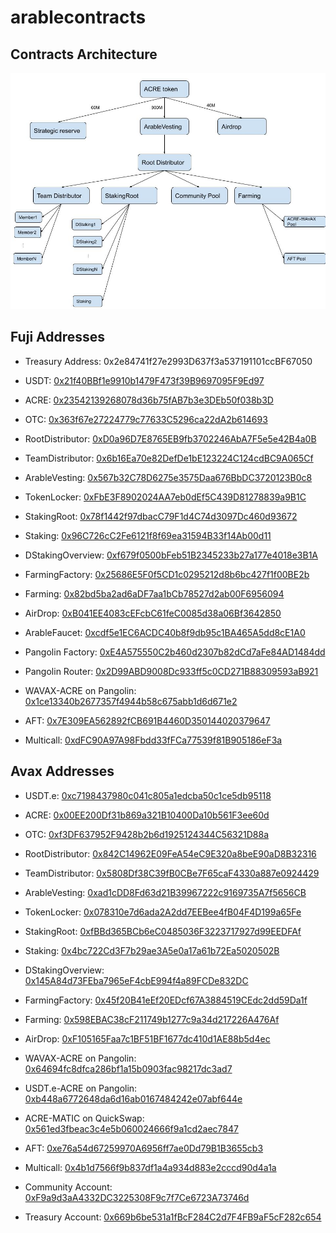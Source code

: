# arablecontracts

## Contracts Architecture

![Architecture](imgs/structure.jpg)

## Fuji Addresses

- Treasury Address: 0x2e84741f27e2993D637f3a537191101ccBF67050

- USDT: [0x21f40BBf1e9910b1479F473f39B9697095F9Ed97](https://testnet.snowtrace.io/address/0x21f40BBf1e9910b1479F473f39B9697095F9Ed97)
- ACRE: [0x23542139268078d36b75fAB7b3e3DEb50f038b3D](https://testnet.snowtrace.io/address/0x23542139268078d36b75fAB7b3e3DEb50f038b3D)
- OTC: [0x363f67e27224779c77633C5296ca22dA2b614693](https://testnet.snowtrace.io/address/0x363f67e27224779c77633C5296ca22dA2b614693)
- RootDistributor: [0xD0a96D7E8765EB9fb3702246AbA7F5e5e42B4a0B](https://testnet.snowtrace.io/address/0xD0a96D7E8765EB9fb3702246AbA7F5e5e42B4a0B)
- TeamDistributor: [0x6b16Ea70e82DefDe1bE123224C124cdBC9A065Cf](https://testnet.snowtrace.io/address/0x6b16Ea70e82DefDe1bE123224C124cdBC9A065Cf)
- ArableVesting: [0x567b32C78D6275e3575Daa676BbDC3720123B0c8](https://testnet.snowtrace.io/address/0x567b32C78D6275e3575Daa676BbDC3720123B0c8)
- TokenLocker: [0xFbE3F8902024AA7eb0dEf5C439D81278839a9B1C](https://testnet.snowtrace.io/address/0xFbE3F8902024AA7eb0dEf5C439D81278839a9B1C)
- StakingRoot: [0x78f1442f97dbacC79F1d4C74d3097Dc460d93672](https://testnet.snowtrace.io/address/0x78f1442f97dbacC79F1d4C74d3097Dc460d93672)
- Staking: [0x96C726cC2Fe6121f8f69ea31594B33f14Ab00d11](https://testnet.snowtrace.io/address/0x96C726cC2Fe6121f8f69ea31594B33f14Ab00d11)
- DStakingOverview: [0xf679f0500bFeb51B2345233b27a177e4018e3B1A](https://testnet.snowtrace.io/address/0xf679f0500bFeb51B2345233b27a177e4018e3B1A)
- FarmingFactory: [0x25686E5F0f5CD1c0295212d8b6bc427f1f00BE2b](https://testnet.snowtrace.io/address/0x25686E5F0f5CD1c0295212d8b6bc427f1f00BE2b)
- Farming: [0x82bd5ba2ad6aDF7aa1bCb78527d2ab00F6956094](https://testnet.snowtrace.io/address/0x82bd5ba2ad6aDF7aa1bCb78527d2ab00F6956094)
- AirDrop: [0xB041EE4083cEFcbC61feC0085d38a06Bf3642850](https://testnet.snowtrace.io/address/0xB041EE4083cEFcbC61feC0085d38a06Bf3642850)
- ArableFaucet: [0xcdf5e1EC6ACDC40b8f9db95c1BA465A5dd8cE1A0](https://testnet.snowtrace.io/address/0xcdf5e1EC6ACDC40b8f9db95c1BA465A5dd8cE1A0)
- Pangolin Factory: [0xE4A575550C2b460d2307b82dCd7aFe84AD1484dd](https://testnet.snowtrace.io/address/0xE4A575550C2b460d2307b82dCd7aFe84AD1484dd)
- Pangolin Router: [0x2D99ABD9008Dc933ff5c0CD271B88309593aB921](https://testnet.snowtrace.io/address/0x2D99ABD9008Dc933ff5c0CD271B88309593aB921)
- WAVAX-ACRE on Pangolin: [0x1ce13340b2677357f4944b58c675abb1d6d671e2](https://testnet.snowtrace.io/address/0x1ce13340b2677357f4944b58c675abb1d6d671e2)
- AFT: [0x7E309EA562892fCB691B4460D350144020379647](https://testnet.snowtrace.io/address/0x7E309EA562892fCB691B4460D350144020379647)
- Multicall: [0xdFC90A97A98Fbdd33fFCa77539f81B905186eF3a](https://testnet.snowtrace.io/address/0xdFC90A97A98Fbdd33fFCa77539f81B905186eF3a)

## Avax Addresses

- USDT.e: [0xc7198437980c041c805a1edcba50c1ce5db95118](https://snowtrace.io/address/0xc7198437980c041c805a1edcba50c1ce5db95118)
- ACRE: [0x00EE200Df31b869a321B10400Da10b561F3ee60d](https://snowtrace.io/address/0x00EE200Df31b869a321B10400Da10b561F3ee60d)
- OTC: [0xf3DF637952F9428b2b6d1925124344C56321D88a](https://snowtrace.io/address/0xf3DF637952F9428b2b6d1925124344C56321D88a)
- RootDistributor: [0x842C14962E09FeA54eC9E320a8beE90aD8B32316](https://snowtrace.io/address/0x842C14962E09FeA54eC9E320a8beE90aD8B32316)
- TeamDistributor: [0x5808Df38C39fB0CBe7F65caF4330a887e0924429](https://snowtrace.io/address/0x5808Df38C39fB0CBe7F65caF4330a887e0924429)
- ArableVesting: [0xad1cDD8Fd63d21B39967222c9169735A7f5656CB](https://snowtrace.io/address/0xad1cDD8Fd63d21B39967222c9169735A7f5656CB)
- TokenLocker: [0x078310e7d6ada2A2dd7EEBee4fB04F4D199a65Fe](https://snowtrace.io/address/0x078310e7d6ada2A2dd7EEBee4fB04F4D199a65Fe)
- StakingRoot: [0xfBBd365BCb6eC0485036F3223717927d99EEDFAf](https://snowtrace.io/address/0xfBBd365BCb6eC0485036F3223717927d99EEDFAf)
- Staking: [0x4bc722Cd3F7b29ae3A5e0a17a61b72Ea5020502B](https://snowtrace.io/address/0x4bc722Cd3F7b29ae3A5e0a17a61b72Ea5020502B)
- DStakingOverview: [0x145A84d73FEba7965eF4cbE994f4a89FCDe832DC](https://snowtrace.io/address/0x145A84d73FEba7965eF4cbE994f4a89FCDe832DC)
- FarmingFactory: [0x45f20B41eEf20EDcf67A3884519CEdc2dd59Da1f](https://snowtrace.io/address/0x45f20B41eEf20EDcf67A3884519CEdc2dd59Da1f)
- Farming: [0x598EBAC38cF211749b1277c9a34d217226A476Af](https://snowtrace.io/address/0x598EBAC38cF211749b1277c9a34d217226A476Af)
- AirDrop: [0xF105165Faa7c1BF51BF1677dc410d1AE88b5d4ec](https://snowtrace.io/address/0xF105165Faa7c1BF51BF1677dc410d1AE88b5d4ec)
- WAVAX-ACRE on Pangolin: [0x64694fc8dfca286bf1a15b0903fac98217dc3ad7](https://snowtrace.io/address/0x64694fc8dfca286bf1a15b0903fac98217dc3ad7)
- USDT.e-ACRE on Pangolin: [0xb448a6772648da6d16ab0167484242e07abf644e](https://snowtrace.io/address/0xb448a6772648da6d16ab0167484242e07abf644e)
- ACRE-MATIC on QuickSwap: [0x561ed3fbeac3c4e5b060024666f9a1cd2aec7847](https://polygonscan.com/address/0x561ed3fbeac3c4e5b060024666f9a1cd2aec7847)
- AFT: [0xe76a54d67259970A6956ff7ae0Dd79B1B3655cb3](https://snowtrace.io/address/0xe76a54d67259970A6956ff7ae0Dd79B1B3655cb3)
- Multicall: [0x4b1d7566f9b837df1a4a934d883e2cccd90d4a1a](https://snowtrace.io/address/0x4b1d7566f9b837df1a4a934d883e2cccd90d4a1a)

- Community Account: [0xF9a9d3aA4332DC3225308F9c7f7Ce6723A73746d](https://snowtrace.io/address/0xF9a9d3aA4332DC3225308F9c7f7Ce6723A73746d)
- Treasury Account: [0x669b6be531a1fBcF284C2d7F4FB9aF5cF282c654](https://snowtrace.io/address/0x669b6be531a1fBcF284C2d7F4FB9aF5cF282c654)
